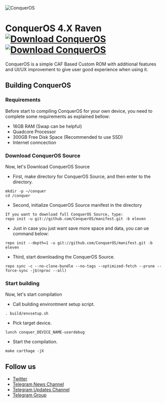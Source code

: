 ![ConquerOS](https://raw.githubusercontent.com/ConquerOS/manifest/ten/logo.png)

# ConquerOS 4.X Raven [![Download ConquerOS](https://img.shields.io/sourceforge/dt/conqueros.svg)](https://sourceforge.net/projects/conqueros/files/latest/download)  [![Download ConquerOS](https://img.shields.io/sourceforge/dm/conqueros.svg)](https://sourceforge.net/projects/conqueros/files/latest/download)  
ConquerOS is a simple CAF Based Custom ROM with additional features and UI/UX improvement to give user good experience when using it.

## Building ConquerOS

### Requirements
Before start to compiling ConquerOS for your own device, you need to complete some requirements as explained bellow:
- 16GB RAM (Swap can be helpful)
- Quadcore Processor
- 300GB Free Disk Space (Recommended to use SSD)
- Internet conncection

### Download ConquerOS Source
Now, let's Download ConquerOS Source

- First, make directory for ConquerOS Source, and then enter to the directory.
```
mkdir -p ~/conquer
cd /conquer
```

- Second, initialize ConquerOS Source manifest in the directory
```
If you want to download full ConquerOS Source, type:
repo init -u git://github.com/ConquerOS/manifest.git -b eleven
```

- Just in case you just want save more space and data, you can ue command below:
```
repo init --depth=1 -u git://github.com/ConquerOS/manifest.git -b eleven
```

- Third, start downloading the ConquerOS Source.
```
repo sync -c --no-clone-bundle --no-tags --optimized-fetch --prune --force-sync -j$(nproc --all)
```

### Start building
Now, let's start compilation

- Call building environtment setup script.
```
. build/envsetup.sh
```

- Pick target device.
```
lunch conquer_DEVICE_NAME-userdebug
```

- Start the compilation.
```
make carthage -jX
```

## Follow us
- [Twitter](http://twitter.com/ConquerOSROM)
- [Telegram News Channel](http://t.me/ConquerOSNews)
- [Telegram Updates Channel](http://t.me/ConquerOSUpdates)
- [Telegram Group](http://t.me/ConquerOSChat)
